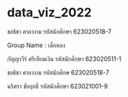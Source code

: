 # data_viz_2022
ชลธิชา ศาลางาม รหัสนักศึกษา 623020518-7

Group Name : เด็กหลง

กัญญาวีร์ ศรีเทียมเงิน รหัสนักศึกษา 623020511-1

ชลธิชา ศาลางาม รหัสนักศึกษ 623020518-7

นริศรา ชัยฤทธิ์ รหัสนักศึกษา 623021001-9
